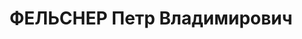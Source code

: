 ---
title: ФЕЛЬСНЕР Петр Владимирович
description: "1907 р., м. Херсон, німець, з робітників, чл. ВКП(б), освіта початкова,\
  \ завідуючий культвідділом комітету профспілки Сталінської залізниці. \n  01.11.1937\
  \ р.звинувачений у належності до к/рев. організації, ув'язнений до ВТТ на 8 р. \n\
  \  Реабілітований 05.03.1955 р."
---